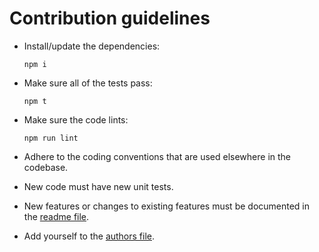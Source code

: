 # Contribution guidelines

* Install/update the dependencies:
  ```
  npm i
  ```

* Make sure all of the tests pass:
  ```
  npm t
  ```

* Make sure the code lints:
  ```
  npm run lint
  ```

* Adhere to the coding conventions
  that are used elsewhere in the codebase.

* New code must have new unit tests.

* New features
  or changes to existing features
  must be documented in the [readme file](14_Source-Code/Swife/client/node_modules/hoopy/README.md).

* Add yourself to the [authors file](AUTHORS).

